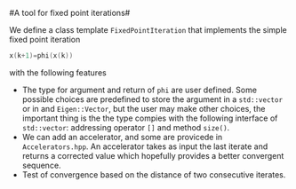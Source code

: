 #A tool for fixed point iterations#

We define a class template `FixedPointIteration` that implements the simple fixed point iteration 

``` C++
x(k+1)=phi(x(k)) 
```
with the following features

* The type for argument and return of `phi` are user defined. Some
  possible choices are predefined to store the argument in a
  `std::vector` or in and `Eigen::Vector`, but the user may make other
  choices, the important thing is the the type compies with the
  following interface of `std::vector`: addressing operator `[]` and
  method `size()`.
* We can add an accelerator, and some are provicede in `Accelerators.hpp`. 
    An accelerator takes as input the last iterate and returns a corrected value which hopefully
    provides a better convergent sequence.
* Test of convergence based on the distance of two consecutive iterates.
